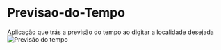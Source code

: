 # Previsao-do-Tempo
Aplicação que trás a previsão do tempo ao digitar a localidade desejada
![Previsão do tempo](https://github.com/diemersonrfernandes/Previsao-do-Tempo/assets/26719765/3aea9331-0a45-41e7-8dd1-40761fa821c8)

